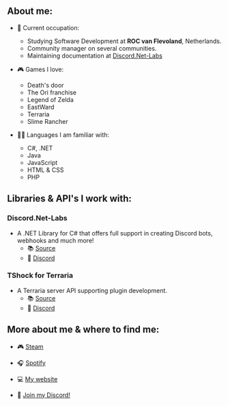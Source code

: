 ## About me:

* 🏫 Current occupation:
  * Studying Software Development at **ROC van Flevoland**, Netherlands.
  * Community manager on several communities.
  * Maintaining documentation at [Discord.Net-Labs](https://github.com/Discord-Net-Labs/Discord.Net-Labs)

* 🎮 Games I love:
  * Death's door
  * The Ori franchise 
  * Legend of Zelda
  * EastWard
  * Terraria
  * Slime Rancher

* 👨‍💻 Languages I am familiar with:
  * C#, .NET
  * Java 
  * JavaScript
  * HTML & CSS
  * PHP

## Libraries & API's I work with:

### Discord.Net-Labs
* A .NET Library for C# that offers full support in creating Discord bots, webhooks and much more!
  * 📚 [Source](https://github.com/Discord-Net-Labs/Discord.Net-Labs)
  * 🔗 [Discord](https://invite.discord-net-labs.com)

### TShock for Terraria
* A Terraria server API supporting plugin development.
  * 📚 [Source](https://github.com/Pryaxis/TShock)
  * 🔗 [Discord](https://discord.com/invite/Cav9nYX)

## More about me & where to find me:

* 🎮 [Steam](https://steamcommunity.com/id/Rozen4334/)
* 🎧 [Spotify](https://open.spotify.com/user/a.tdb_?si=3bd7bb95ad8e4bdd)
* 💻 [My website](https://rozen.one)

* 🔗 [Join my Discord!](https://pixelgalactic.com/discord)

